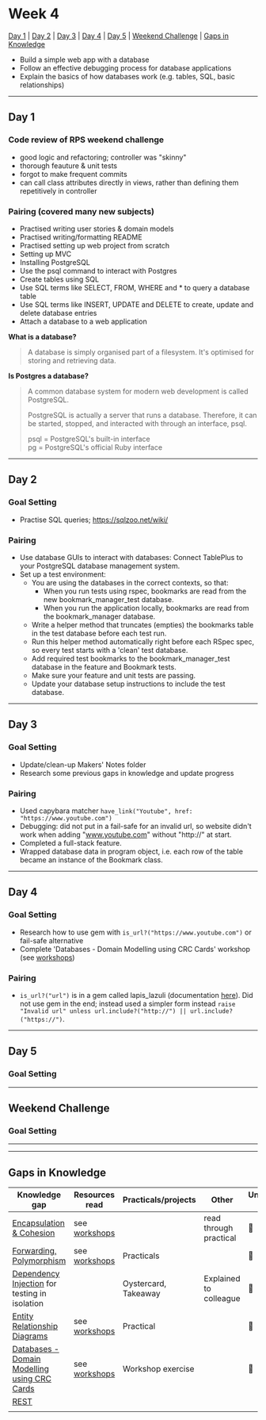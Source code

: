 # Week 4

[Day 1](#day-1) | [Day 2](#day-2) | [Day 3](#day-3) | [Day 4](#day-4) | [Day 5](#day-5) | [Weekend Challenge](#weekend-challenge) | [Gaps in Knowledge](#gaps-in-knowledge) 

- Build a simple web app with a database  
- Follow an effective debugging process for database applications  
- Explain the basics of how databases work (e.g. tables, SQL, basic relationships)  

---------

## Day 1

### Code review of RPS weekend challenge
- good logic and refactoring; controller was "skinny"
- thorough feauture & unit tests
- forgot to make frequent commits
- can call class attributes directly in views, rather than defining them repetitively in controller

### Pairing (covered many new subjects)
- Practised writing user stories & domain models
- Practised writing/formatting README
- Practised setting up web project from scratch
- Setting up MVC
- Installing PostgreSQL
- Use the psql command to interact with Postgres
- Create tables using SQL
- Use SQL terms like SELECT, FROM, WHERE and * to query a database table  
- Use SQL terms like INSERT, UPDATE and DELETE to create, update and delete database entries
- Attach a database to a web application
  
**What is a database?**

> A database is simply organised part of a filesystem. It's optimised for storing and retrieving data.

**Is Postgres a database?**

> A common database system for modern web development is called PostgreSQL.  
>   
> PostgreSQL is actually a server that runs a database. Therefore, it can be started, stopped, and interacted with through an interface, psql.  
>   
> psql = PostgreSQL's built-in interface  
> pg = PostgreSQL's official Ruby interface

----------

## Day 2

### Goal Setting
- Practise SQL queries; https://sqlzoo.net/wiki/  

### Pairing
- Use database GUIs to interact with databases: Connect TablePlus to your PostgreSQL database management system.  
- Set up a test environment:  
  - You are using the databases in the correct contexts, so that:  
    - When you run tests using rspec, bookmarks are read from the new bookmark_manager_test database.  
    - When you run the application locally, bookmarks are read from the bookmark_manager database.  
  - Write a helper method that truncates (empties) the bookmarks table in the test database before each test run.  
  - Run this helper method automatically right before each RSpec spec, so every test starts with a 'clean' test database.  
  - Add required test bookmarks to the bookmark_manager_test database in the feature and Bookmark tests.  
  - Make sure your feature and unit tests are passing.  
  - Update your database setup instructions to include the test database.

----------

## Day 3

### Goal Setting
- Update/clean-up Makers' Notes folder
- Research some previous gaps in knowledge and update progress

### Pairing
- Used capybara matcher ```have_link("Youtube", href: "https://www.youtube.com")```
- Debugging: did not put in a fail-safe for an invalid url, so website didn't work when adding "www.youtube.com" without "http://" at start.
- Completed a full-stack feature.
- Wrapped database data in program object, i.e. each row of the table became an instance of the Bookmark class.

-----------

## Day 4

### Goal Setting
- Research how to use gem with ```is_url?("https://www.youtube.com")``` or fail-safe alternative
- Complete 'Databases - Domain Modelling using CRC Cards' workshop (see [workshops](https://github.com/JKBero/Makers-Notes/blob/master/Workshops.md))

### Pairing
- ```is_url?("url")``` is in a gem called lapis_lazuli (documentation [here](https://github.com/spriteCloud/lapis-lazuli)). Did not use gem in the end; instead used a simpler form instead ```raise "Invalid url" unless url.include?("http://") || url.include?("https://")```.  

-----------  

## Day 5

### Goal Setting


-----------

## Weekend Challenge  

### Goal Setting 

  
------------------  
------------------  
  
  ## Gaps in Knowledge
  
| Knowledge gap | Resources read | Practicals/projects | Other | Understanding :vertical_traffic_light: |
| --- | --- | --- | --- | --- |
| [Encapsulation & Cohesion](https://github.com/makersacademy/skills-workshops/blob/master/practicals/object_oriented_design/encapsulation.md) | see [workshops](https://github.com/JKBero/Makers-Notes/blob/master/Workshops.md) | | read through practical | :green_book: |
| [Forwarding, Polymorphism](https://github.com/makersacademy/skills-workshops/blob/master/practicals/object_oriented_design/oo_relationships.md) | see [workshops](https://github.com/JKBero/Makers-Notes/blob/master/Workshops.md) | Practicals | | :green_book: |
| [Dependency Injection](https://github.com/makersacademy/skills-workshops/blob/master/practicals/object_oriented_design/dependency_injection.md) for testing in isolation | | Oystercard, Takeaway | Explained to colleague | :green_book: |
| [Entity Relationship Diagrams](https://github.com/makersacademy/skills-workshops/blob/master/practicals/databases/entity_relationship_diagrams.md) | see [workshops](https://github.com/JKBero/Makers-Notes/blob/master/Workshops.md)| Practical | | :green_book: |
| [Databases - Domain Modelling using CRC Cards](https://github.com/makersacademy/skills-workshops/tree/master/week-4/domain_modelling_student_directory_using_crc_cards) | see [workshops](https://github.com/JKBero/Makers-Notes/blob/master/Workshops.md) | Workshop exercise | | :orange_book: |
| [REST](https://github.com/sjmog/rest)| | | | |
| | | | | |
